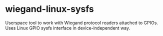 wiegand-linux-sysfs
===================

Userspace tool to work with Wiegand protocol readers attached to GPIOs. Uses Linux GPIO sysfs interface in device-independent way. 

